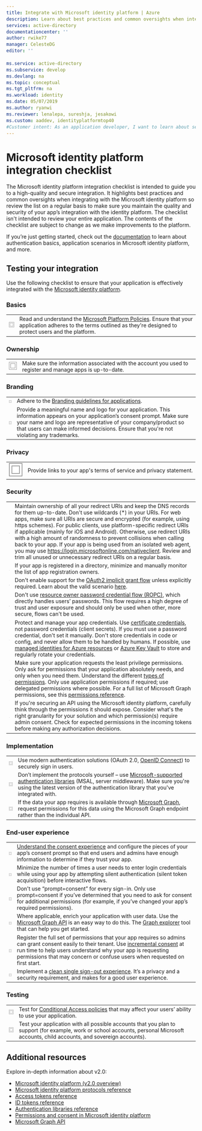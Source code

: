 ```yaml
---
title: Integrate with Microsoft identity platform | Azure
description: Learn about best practices and common oversights when integrating with the Microsoft identity platform (v2.0).
services: active-directory
documentationcenter: ''
author: rwike77
manager: CelesteDG
editor: ''

ms.service: active-directory
ms.subservice: develop
ms.devlang: na
ms.topic: conceptual
ms.tgt_pltfrm: na
ms.workload: identity
ms.date: 05/07/2019
ms.author: ryanwi
ms.reviewer: lenalepa, sureshja, jesakowi
ms.custom: aaddev, identityplatformtop40
#Customer intent: As an application developer, I want to learn about security best practices so I can integrate my application with Microsoft identity platform.
---
```


# Microsoft identity platform integration checklist

The Microsoft identity platform integration checklist is intended to guide you to a high-quality and secure integration. It highlights best practices and common oversights when integrating with the Microsoft identity platform so review the list on a regular basis to make sure you maintain the quality and security of your app’s integration with the identity platform. The checklist isn't intended to review your entire application. The contents of the checklist are subject to change as we make improvements to the platform.

If you’re just getting started, check out the [documentation](index.yml) to learn about authentication basics, application scenarios in Microsoft identity platform, and more.

## Testing your integration

Use the following checklist to ensure that your application is effectively integrated with the [Microsoft identity platform](https://docs.microsoft.com/azure/active-directory/develop/).

### Basics

|   |   |
|---|---|
| ![checkbox](./media/active-directory-integration-checklist/checkbox-two.svg) | Read and understand the [Microsoft Platform Policies](https://go.microsoft.com/fwlink/?linkid=2090497&clcid=0x409). Ensure that your application adheres to the terms outlined as they're designed to protect users and the platform. |

### Ownership

|   |   |
|---|---|
| ![checkbox](./media/active-directory-integration-checklist/checkbox-two.svg) | Make sure the information associated with the account you used to register and manage apps is up-to-date. |

### Branding

|   |   |
|---|---|
| ![checkbox](./media/active-directory-integration-checklist/checkbox-two.svg) | Adhere to the [Branding guidelines for applications](howto-add-branding-in-azure-ad-apps.md). |
| ![checkbox](./media/active-directory-integration-checklist/checkbox-two.svg) | Provide a meaningful name and logo for your application. This information appears on your application’s consent prompt. Make sure your name and logo are representative of your company/product so that users can make informed decisions. Ensure that you're not violating any trademarks. |

### Privacy

|   |   |
|---|---|
| ![checkbox](./media/active-directory-integration-checklist/checkbox-two.svg) | Provide links to your app's terms of service and privacy statement. |

### Security

|   |   |
|---|---|
| ![checkbox](./media/active-directory-integration-checklist/checkbox-two.svg) | Maintain ownership of all your redirect URIs and keep the DNS records for them up-to-date. Don't use wildcards (*) in your URIs. For web apps, make sure all URIs are secure and encrypted (for example, using https schemes). For public clients, use platform-specific redirect URIs if applicable (mainly for iOS and Android). Otherwise, use redirect URIs with a high amount of randomness to prevent collisions when calling back to your app. If your app is being used from an isolated web agent, you may use https://login.microsoftonline.com/nativeclient. Review and trim all unused or unnecessary redirect URIs on a regular basis. |
| ![checkbox](./media/active-directory-integration-checklist/checkbox-two.svg) | If your app is registered in a directory, minimize and manually monitor the list of app registration owners. |
| ![checkbox](./media/active-directory-integration-checklist/checkbox-two.svg) | Don't enable support for the [OAuth2 implicit grant flow](v2-oauth2-implicit-grant-flow.md) unless explicitly required. Learn about the valid scenario [here](v1-oauth2-implicit-grant-flow.md#suitable-scenarios-for-the-oauth2-implicit-grant). |
| ![checkbox](./media/active-directory-integration-checklist/checkbox-two.svg) | Don't use [resource owner password credential flow (ROPC)](v2-oauth-ropc.md), which directly handles users’ passwords. This flow requires a high degree of trust and user exposure and should only be used when other, more secure, flows can't be used. |
| ![checkbox](./media/active-directory-integration-checklist/checkbox-two.svg) | Protect and manage your app credentials. Use [certificate credentials](active-directory-certificate-credentials.md), not password credentials (client secrets). If you must use a password credential, don't set it manually. Don't store credentials in code or config, and never allow them to be handled by humans. If possible, use [managed identities for Azure resources](https://docs.microsoft.com/azure/active-directory/managed-identities-azure-resources/overview) or [Azure Key Vault](https://docs.microsoft.com/azure/key-vault/key-vault-whatis) to store and regularly rotate your credentials. |
| ![checkbox](./media/active-directory-integration-checklist/checkbox-two.svg) | Make sure your application requests the least privilege permissions. Only ask for permissions that your application absolutely needs, and only when you need them. Understand the different [types of permissions](v1-permissions-and-consent.md#types-of-permissions). Only use application permissions if required; use delegated permissions where possible. For a full list of Microsoft Graph permissions, see this [permissions reference](https://docs.microsoft.com/graph/permissions-reference). |
| ![checkbox](./media/active-directory-integration-checklist/checkbox-two.svg) | If you're securing an API using the Microsoft identity platform, carefully think through the permissions it should expose. Consider what's the right granularity for your solution and which permission(s) require admin consent. Check for expected permissions in the incoming tokens before making any authorization decisions. |

### Implementation

|   |   |
|---|---|
| ![checkbox](./media/active-directory-integration-checklist/checkbox-two.svg) | Use modern authentication solutions (OAuth 2.0, [OpenID Connect](v2-protocols-oidc.md)) to securely sign in users. |
| ![checkbox](./media/active-directory-integration-checklist/checkbox-two.svg) | Don’t implement the protocols yourself – use [Microsoft-supported authentication libraries](reference-v2-libraries.md) (MSAL, server middleware). Make sure you're using the latest version of the authentication library that you've integrated with. |
| ![checkbox](./media/active-directory-integration-checklist/checkbox-two.svg) | If the data your app requires is available through [Microsoft Graph](https://developer.microsoft.com/graph), request permissions for this data using the Microsoft Graph endpoint rather than the individual API. |

### End-user experience

|   |   |
|---|---|
| ![checkbox](./media/active-directory-integration-checklist/checkbox-two.svg) | [Understand the consent experience](application-consent-experience.md) and configure the pieces of your app’s consent prompt so that end users and admins have enough information to determine if they trust your app. |
| ![checkbox](./media/active-directory-integration-checklist/checkbox-two.svg) | Minimize the number of times a user needs to enter login credentials while using your app by attempting silent authentication (silent token acquisition) before interactive flows. |
| ![checkbox](./media/active-directory-integration-checklist/checkbox-two.svg) | Don't use “prompt=consent” for every sign-in. Only use prompt=consent if you’ve determined that you need to ask for consent for additional permissions (for example, if you’ve changed your app’s required permissions). |
| ![checkbox](./media/active-directory-integration-checklist/checkbox-two.svg) | Where applicable, enrich your application with user data. Use the [Microsoft Graph API](https://developer.microsoft.com/graph) is an easy way to do this. The [Graph explorer](https://developer.microsoft.com/graph/graph-explorer) tool that can help you get started. |
| ![checkbox](./media/active-directory-integration-checklist/checkbox-two.svg) | Register the full set of permissions that your app requires so admins can grant consent easily to their tenant. Use [incremental consent](azure-ad-endpoint-comparison.md#incremental-and-dynamic-consent) at run time to help users understand why your app is requesting permissions that may concern or confuse users when requested on first start. |
| ![checkbox](./media/active-directory-integration-checklist/checkbox-two.svg) | Implement a [clean single sign-out experience](https://github.com/Azure-Samples/active-directory-aspnetcore-webapp-openidconnect-v2/tree/master/1-WebApp-OIDC/1-6-SignOut). It’s a privacy and a security requirement, and makes for a good user experience. |

### Testing

|   |   |
|---|---|
| ![checkbox](./media/active-directory-integration-checklist/checkbox-two.svg) | Test for [Conditional Access policies](https://github.com/Azure-Samples/active-directory-aspnetcore-webapp-openidconnect-v2/tree/master/1-WebApp-OIDC/1-6-SignOut) that may affect your users’ ability to use your application. |
| ![checkbox](./media/active-directory-integration-checklist/checkbox-two.svg) | Test your application with all possible accounts that you plan to support (for example, work or school accounts, personal Microsoft accounts, child accounts, and sovereign accounts). |

## Additional resources

Explore in-depth information about v2.0:

* [Microsoft identity platform (v2.0 overview)](v2-overview.md)
* [Microsoft identity platform protocols reference](active-directory-v2-protocols.md)
* [Access tokens reference](access-tokens.md)
* [ID tokens reference](id-tokens.md)
* [Authentication libraries reference](reference-v2-libraries.md)
* [Permissions and consent in Microsoft identity platform](v2-permissions-and-consent.md)
* [Microsoft Graph API](https://developer.microsoft.com/graph)
